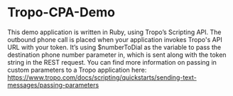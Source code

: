 # Tropo-CPA-Demo

This demo application is written in Ruby, using Tropo’s Scripting API.  The outbound phone call is placed when your application invokes Tropo's API URL with your token. It’s using $numberToDial as the variable to pass the destination phone number parameter in, which is sent along with the token string in the REST request. You can find more information on passing in custom parameters to a Tropo application here: https://www.tropo.com/docs/scripting/quickstarts/sending-text-messages/passing-parameters

